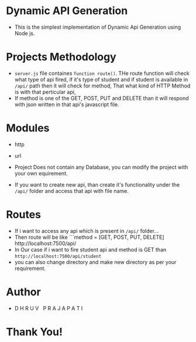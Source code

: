 # Dynamic API Generation

- This is the simplest implementation of Dynamic Api Generation using Node js.

# Projects Methodology

- ```server.js``` file containes ```function route()```. THe route function will check what type of api fired, if it's 
type of student and if student is available in ```/api/``` path then it will check for method, That what kind of HTTP Method 
is with that perticular api,
- If method is one of the GET, POST, PUT and DELETE than it will respond with json written in that api's javascript file.

# Modules
- http
- url

- Project Does not contain any Database, you can modify the project with your own equirement.
- If you want to create new api, than create it's functionality under the ```/api/``` folder and access that api with file name.

# Routes

- If i want to access any  api which is present in ```/api/``` folder...
- Then route will be like ```method = [GET, POST, PUT, DELETE] http://localhost:7500/api/<FileName>
- In Our case if i want to fire student api and method is GET than ```http://localhost:7500/api/student```
- you can also change directory and make new directory as per your requirement.

# Author
- D H R U V  &nbsp; P R A J A P A T I

# Thank You!